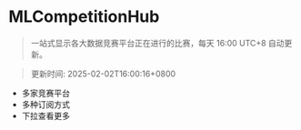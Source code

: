 # MLCompetitionHub

> 一站式显示各大数据竞赛平台正在进行的比赛，每天 16:00 UTC+8 自动更新。
  
> 更新时间: 2025-02-02T16:00:16+0800 

* 多家竞赛平台
* 多种订阅方式
* 下拉查看更多